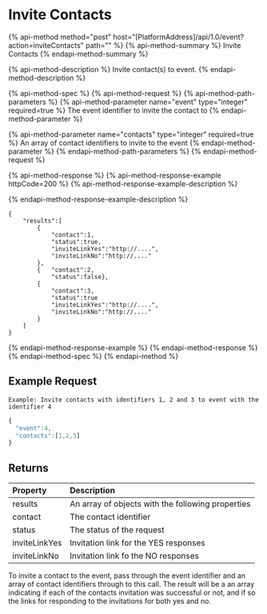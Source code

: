# Invite Contacts

{% api-method method="post" host="\[PlatformAddress\]/api/1.0/event?action=inviteContacts" path="" %}
{% api-method-summary %}
Invite Contacts
{% endapi-method-summary %}

{% api-method-description %}
Invite contact\(s\) to event. 
{% endapi-method-description %}

{% api-method-spec %}
{% api-method-request %}
{% api-method-path-parameters %}
{% api-method-parameter name="event" type="integer" required=true %}
The event identifier to invite the contact to
{% endapi-method-parameter %}

{% api-method-parameter name="contacts" type="integer" required=true %}
An array of contact identifiers to invite to the event 
{% endapi-method-parameter %}
{% endapi-method-path-parameters %}
{% endapi-method-request %}

{% api-method-response %}
{% api-method-response-example httpCode=200 %}
{% api-method-response-example-description %}

{% endapi-method-response-example-description %}

```
{
    "results":[
        {
            "contact":1,
            "status":true,
            "inviteLinkYes":"http://....",
            "inviteLinkNo":"http://...."
        },
        {   "contact":2,
            "status":false},
        {
            "contact":3,
            "status":true
            "inviteLinkYes":"http://....",
            "inviteLinkNo":"http://...."
        }
    ]
}
```
{% endapi-method-response-example %}
{% endapi-method-response %}
{% endapi-method-spec %}
{% endapi-method %}

## Example Request

`Example: Invite contacts with identifiers 1, 2 and 3 to event with the identifier 4`

```javascript
{
  "event":4,
  "contacts":[1,2,3]
}
```

## Returns

| Property | Description |
| :--- | :--- |
| results | An array of objects with the following properties |
| contact | The contact identifier |
| status | The status of the request |
| inviteLinkYes | Invitation link for the YES responses |
| inviteLinkNo | Invitation link fo the NO responses |

To invite a contact to the event, pass through the event identifier and an array of contact identifiers through to this call. The result will be a an array indicating if each of the contacts invitation was successful or not, and if so the links for responding to the invitations for both yes and no.

